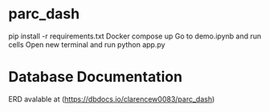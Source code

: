 # parc_dash

pip install -r requirements.txt
Docker compose up
Go to demo.ipynb and run cells
Open new terminal and run python app.py

# Database Documentation
ERD avalable at (https://dbdocs.io/clarencew0083/parc_dash)
